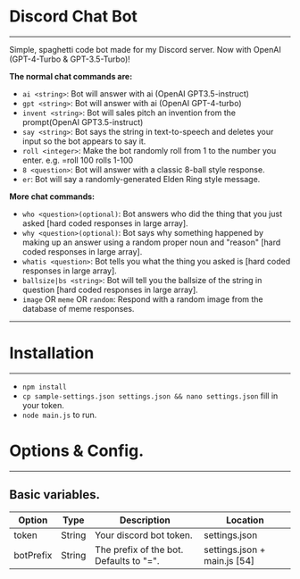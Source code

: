 
# Discord Chat Bot
***
Simple, spaghetti code bot made for my Discord server. Now with OpenAI (GPT-4-Turbo & GPT-3.5-Turbo)!


__The normal chat commands are:__
* `ai <string>`: Bot will answer with ai (OpenAI GPT3.5-instruct)
* `gpt <string>`: Bot will answer with ai (OpenAI GPT-4-turbo)
* `invent <string>`: Bot will sales pitch an invention from the prompt(OpenAI GPT3.5-instruct)
* `say <string>`: Bot says the string in text-to-speech and deletes your input so the bot appears to say it.
* `roll <integer>`: Make the bot randomly roll from 1 to the number you enter. e.g. =roll 100 rolls 1-100
* `8 <question>`: Bot will answer with a classic 8-ball style response.
* `er`: Bot will say a randomly-generated Elden Ring style message.

__More chat commands:__
* `who <question>(optional)`: Bot answers who did the thing that you just asked [hard coded responses in large array].
* `why <question>(optional)`: Bot says why something happened by making up an answer using a random proper noun and "reason" [hard coded responses in large array].
* `whatis <question>`: Bot tells you what the thing you asked is [hard coded responses in large array].
* `ballsize|bs <string>`: Bot will tell you the ballsize of the string in question [hard coded responses in large array].
* `image` OR `meme` OR `random`: Respond with a random image from the database of meme responses.
 

***
# Installation
***
* `npm install`
* `cp sample-settings.json settings.json && nano settings.json` fill in your token.
* `node main.js` to run.

# Options & Config.
***

## Basic variables.
| Option | Type | Description | Location |
| --- | --- | --- | --- |
| token | String | Your discord bot token. | settings.json |
| botPrefix | String | The prefix of the bot. Defaults to "=". | settings.json + main.js [54] |

